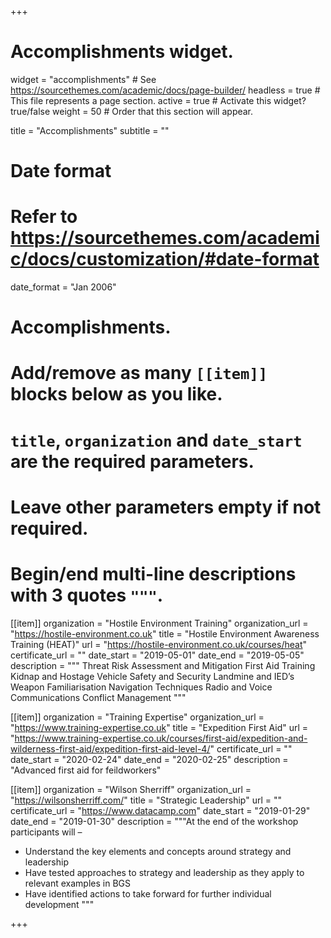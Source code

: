 +++
# Accomplishments widget.
widget = "accomplishments"  # See https://sourcethemes.com/academic/docs/page-builder/
headless = true  # This file represents a page section.
active = true  # Activate this widget? true/false
weight = 50  # Order that this section will appear.

title = "Accomplish&shy;ments"
subtitle = ""

# Date format
#   Refer to https://sourcethemes.com/academic/docs/customization/#date-format
date_format = "Jan 2006"

# Accomplishments.
#   Add/remove as many `[[item]]` blocks below as you like.
#   `title`, `organization` and `date_start` are the required parameters.
#   Leave other parameters empty if not required.
#   Begin/end multi-line descriptions with 3 quotes `"""`.

[[item]]
  organization = "Hostile Environment Training"
  organization_url = "https://hostile-environment.co.uk"
  title = "Hostile Environment Awareness Training (HEAT)"
  url = "https://hostile-environment.co.uk/courses/heat"
  certificate_url = ""
  date_start = "2019-05-01"
  date_end = "2019-05-05"
  description = """
    Threat Risk Assessment and Mitigation
    First Aid Training
    Kidnap and Hostage
    Vehicle Safety and Security
    Landmine and IED’s
    Weapon Familiarisation
    Navigation Techniques
    Radio and Voice Communications
    Conflict Management
"""

[[item]]
  organization = "Training Expertise"
  organization_url = "https://www.training-expertise.co.uk"
  title = "Expedition First Aid"
  url = "https://www.training-expertise.co.uk/courses/first-aid/expedition-and-wilderness-first-aid/expedition-first-aid-level-4/"
  certificate_url = ""
  date_start = "2020-02-24"
  date_end = "2020-02-25"
  description = "Advanced first aid for feildworkers"
  
[[item]]
  organization = "Wilson Sherriff"
  organization_url = "https://wilsonsherriff.com/"
  title = "Strategic Leadership"
  url = ""
  certificate_url = "https://www.datacamp.com"
  date_start = "2019-01-29"
  date_end = "2019-01-30"
  description = """At the end of the workshop participants will –
  
  -	Understand the key elements and concepts around strategy and leadership
  -	Have tested approaches to strategy and leadership as they apply to relevant examples in BGS
  -	Have identified actions to take forward for further individual development
"""

+++
